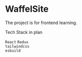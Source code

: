 # WaffelSite

The project is for frontend learning.

Tech Stack in plan

`React` `Redux`  
`tailwindcss`  
`esbuild`